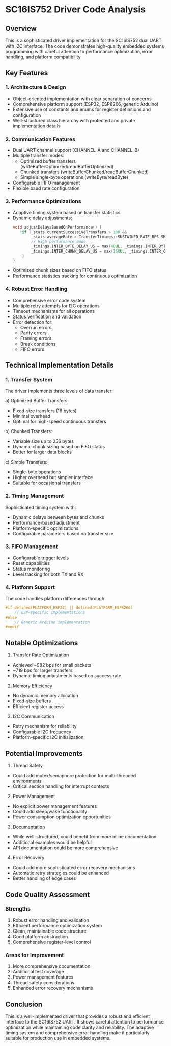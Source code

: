 # SC16IS752 Driver Code Analysis

## Overview
This is a sophisticated driver implementation for the SC16IS752 dual UART with I2C interface. The code demonstrates high-quality embedded systems programming with careful attention to performance optimization, error handling, and platform compatibility.

## Key Features

### 1. Architecture & Design
- Object-oriented implementation with clear separation of concerns
- Comprehensive platform support (ESP32, ESP8266, generic Arduino)
- Extensive use of constants and enums for register definitions and configuration
- Well-structured class hierarchy with protected and private implementation details

### 2. Communication Features
- Dual UART channel support (CHANNEL_A and CHANNEL_B)
- Multiple transfer modes:
  - Optimized buffer transfers (writeBufferOptimized/readBufferOptimized)
  - Chunked transfers (writeBufferChunked/readBufferChunked)
  - Simple single-byte operations (writeByte/readByte)
- Configurable FIFO management
- Flexible baud rate configuration

### 3. Performance Optimizations
- Adaptive timing system based on transfer statistics
- Dynamic delay adjustments:
  ```cpp
  void adjustDelaysBasedOnPerformance() {
      if (_stats.currentSuccessiveTransfers > 100 &&
          _stats.averageRate > TransferTimings::SUSTAINED_RATE_BPS_SMALL * 0.95) {
          // High performance mode
          _timings.INTER_BYTE_DELAY_US = max(40UL, _timings.INTER_BYTE_DELAY_US - 1);
          _timings.INTER_CHUNK_DELAY_US = max(160UL, _timings.INTER_CHUNK_DELAY_US - 2);
      }
  }
  ```
- Optimized chunk sizes based on FIFO status
- Performance statistics tracking for continuous optimization

### 4. Robust Error Handling
- Comprehensive error code system
- Multiple retry attempts for I2C operations
- Timeout mechanisms for all operations
- Status verification and validation
- Error detection for:
  - Overrun errors
  - Parity errors
  - Framing errors
  - Break conditions
  - FIFO errors

## Technical Implementation Details

### 1. Transfer System
The driver implements three levels of data transfer:

a) Optimized Buffer Transfers:
- Fixed-size transfers (16 bytes)
- Minimal overhead
- Optimal for high-speed continuous transfers

b) Chunked Transfers:
- Variable size up to 256 bytes
- Dynamic chunk sizing based on FIFO status
- Better for larger data blocks

c) Simple Transfers:
- Single-byte operations
- Higher overhead but simpler interface
- Suitable for occasional transfers

### 2. Timing Management
Sophisticated timing system with:
- Dynamic delays between bytes and chunks
- Performance-based adjustment
- Platform-specific optimizations
- Configurable parameters based on transfer size

### 3. FIFO Management
- Configurable trigger levels
- Reset capabilities
- Status monitoring
- Level tracking for both TX and RX

### 4. Platform Support
The code handles platform differences through:
```cpp
#if defined(PLATFORM_ESP32) || defined(PLATFORM_ESP8266)
    // ESP-specific implementations
#else
    // Generic Arduino implementation
#endif
```

## Notable Optimizations

1. Transfer Rate Optimization
- Achieved ~982 bps for small packets
- ~719 bps for larger transfers
- Dynamic timing adjustments based on success rate

2. Memory Efficiency
- No dynamic memory allocation
- Fixed-size buffers
- Efficient register access

3. I2C Communication
- Retry mechanism for reliability
- Configurable I2C frequency
- Platform-specific I2C initialization

## Potential Improvements

1. Thread Safety
- Could add mutex/semaphore protection for multi-threaded environments
- Critical section handling for interrupt contexts

2. Power Management
- No explicit power management features
- Could add sleep/wake functionality
- Power consumption optimization opportunities

3. Documentation
- While well-structured, could benefit from more inline documentation
- Additional examples would be helpful
- API documentation could be more comprehensive

4. Error Recovery
- Could add more sophisticated error recovery mechanisms
- Automatic retry strategies could be enhanced
- Better handling of edge cases

## Code Quality Assessment

### Strengths
1. Robust error handling and validation
2. Efficient performance optimization system
3. Clean, maintainable code structure
4. Good platform abstraction
5. Comprehensive register-level control

### Areas for Improvement
1. More comprehensive documentation
2. Additional test coverage
3. Power management features
4. Thread safety considerations
5. Enhanced error recovery mechanisms

## Conclusion
This is a well-implemented driver that provides a robust and efficient interface to the SC16IS752 UART. It shows careful attention to performance optimization while maintaining code clarity and reliability. The adaptive timing system and comprehensive error handling make it particularly suitable for production use in embedded systems.
